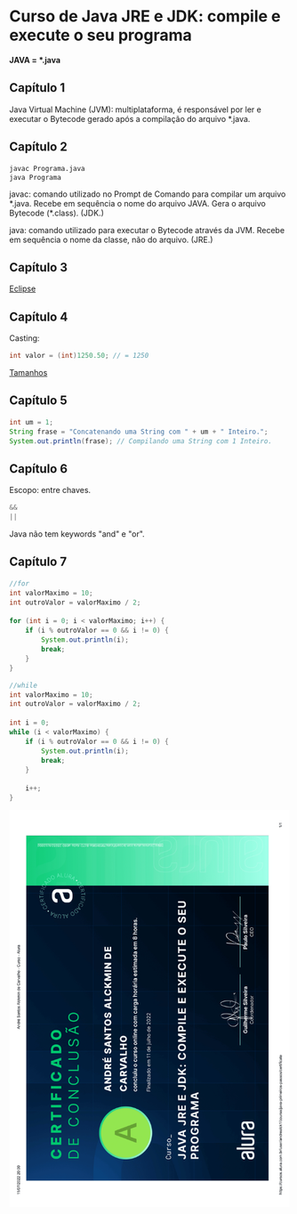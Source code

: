 # Curso de Java JRE e JDK: compile e execute o seu programa

**JAVA = \*.java**

## Capítulo 1

Java Virtual Machine (JVM): multiplataforma, é responsável por ler e executar o Bytecode gerado após a compilação do arquivo \*.java.

## Capítulo 2

```
javac Programa.java
java Programa
```

javac: comando utilizado no Prompt de Comando para compilar um arquivo \*.java. Recebe em sequência o nome do arquivo JAVA. Gera o arquivo Bytecode (\*.class). (JDK.)

java: comando utilizado para executar o Bytecode através da JVM. Recebe em sequência o nome da classe, não do arquivo. (JRE.)

## Capítulo 3

[Eclipse](https://www.eclipse.org/downloads/)

## Capítulo 4

Casting:

```java
int valor = (int)1250.50; // = 1250
```

[Tamanhos](https://www.w3schools.com/java/java_data_types.asp)

## Capítulo 5

```java
int um = 1;
String frase = "Concatenando uma String com " + um + " Inteiro.";
System.out.println(frase); // Compilando uma String com 1 Inteiro.
```

## Capítulo 6

Escopo: entre chaves.

```java
&&
||
```

Java não tem keywords "and" e "or".

## Capítulo 7

```java
//for
int valorMaximo = 10;
int outroValor = valorMaximo / 2;

for (int i = 0; i < valorMaximo; i++) {
    if (i % outroValor == 0 && i != 0) {
        System.out.println(i);
        break;
    }
}
```

```java
//while
int valorMaximo = 10;
int outroValor = valorMaximo / 2;

int i = 0;
while (i < valorMaximo) {
    if (i % outroValor == 0 && i != 0) {
        System.out.println(i);
        break;
    }

    i++;
}
```

![](certificado.png)
